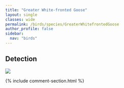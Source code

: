 ```yaml
---
title: "Greater White-fronted Goose"
layout: single
classes: wide
permalink: /birds/species/GreaterWhitefrontedGoose
author_profile: false
sidebar:
  nav: "birds"
---
```


<h2>Detection</h2>

<a href="https://beallen.github.io/DevelopmentWebsite/assets/images/birds/GreaterWhitefrontedGoose/det.jpg">
<img src="https://beallen.github.io/DevelopmentWebsite/assets/images/birds/GreaterWhitefrontedGoose/det.jpg">
</a>

{% include comment-section.html %}
